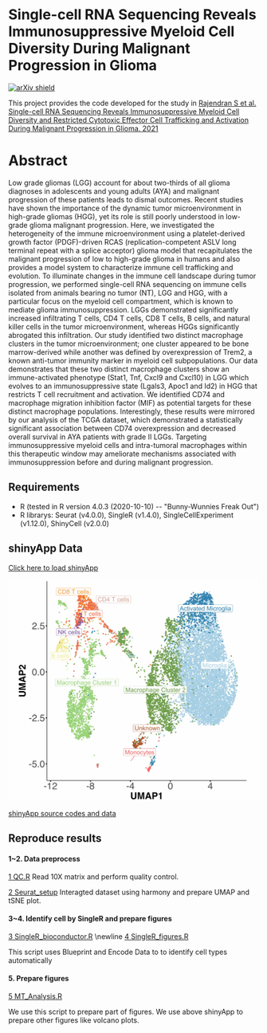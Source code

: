 # **Single-cell RNA Sequencing Reveals Immunosuppressive Myeloid Cell Diversity During Malignant Progression in Glioma**

[![arXiv shield](https://img.shields.io/badge/biorxiv-2021.09.24.461735-red.svg?style=flat)](https://www.biorxiv.org/content/10.1101/2021.09.24.461735v1.full)

This project provides the code developed for the study in [Rajendran S et al. Single-cell RNA Sequencing Reveals Immunosuppressive Myeloid Cell Diversity and Restricted Cytotoxic Effector Cell Trafficking and Activation During Malignant Progression in Glioma. 2021](https://www.biorxiv.org/content/10.1101/2021.09.24.461735v1.full)

# Abstract
Low grade gliomas (LGG) 
account for about two-thirds of all glioma diagnoses in adolescents and young adults (AYA) and malignant progression of these patients leads to dismal outcomes. Recent studies have shown the importance of the dynamic tumor microenvironment in high-grade gliomas (HGG), yet its role is still poorly understood in low-grade glioma malignant progression. Here, we investigated the heterogeneity of the immune microenvironment using a platelet-derived growth factor (PDGF)-driven RCAS (replication-competent ASLV long terminal repeat with a splice acceptor) glioma model that recapitulates the malignant progression of low to high-grade glioma in humans and also provides a model system to characterize immune cell trafficking and evolution. To illuminate changes in the immune cell landscape during tumor progression, we performed single-cell RNA sequencing on immune cells isolated from animals bearing no tumor (NT), LGG and HGG, with a particular focus on the myeloid cell compartment, which is known to mediate glioma immunosuppression. LGGs demonstrated significantly increased infiltrating T cells, CD4 T cells, CD8 T cells, B cells, and natural killer cells in the tumor microenvironment, whereas HGGs significantly abrogated this infiltration. Our study identified two distinct macrophage clusters in the tumor microenvironment; one cluster appeared to be bone marrow-derived while another was defined by overexpression of Trem2, a known anti-tumor immunity marker in myeloid cell subpopulations. Our data demonstrates that these two distinct macrophage clusters show an immune-activated phenotype (Stat1, Tnf, Cxcl9 and Cxcl10) in LGG which evolves to an immunosuppressive state (Lgals3, Apoc1 and Id2) in HGG that restricts T cell recruitment and activation. We identified CD74 and macrophage migration inhibition factor (MIF) as potential targets for these distinct macrophage populations. Interestingly, these results were mirrored by our analysis of the TCGA dataset, which demonstrated a statistically significant association between CD74 overexpression and decreased overall survival in AYA patients with grade II LGGs.   Targeting immunosuppressive myeloid cells and intra-tumoral macrophages within this therapeutic window may ameliorate mechanisms associated with immunosuppression before and during malignant progression.


## **Requirements**

* R (tested in R version 4.0.3 (2020-10-10) -- "Bunny-Wunnies Freak Out")
* R librarys: Seurat (v4.0.0), SingleR (v1.4.0), SingleCellExperiment (v1.12.0), ShinyCell (v2.0.0)

## **shinyApp Data**

[Click here to load shinyApp](https://weillcornellmed.shinyapps.io/3_samples_ShinyCell)

![](https://github.com/nyuhuyang/scRNAseq-GBM/blob/main/Figures/UMAP.jpg)

[shinyApp source codes and data](https://www.dropbox.com/sh/s7ewv1s5clmpjua/AAALKvlMATgbxhcrlDEhqiqqa)

## **Reproduce results**

#### **1~2. Data preprocess**
[1 QC.R](https://github.com/nyuhuyang/scRNAseq-GBM/blob/main/R/3_samples/QC.R)
Read 10X matrix and perform quality control.

[2 Seurat_setup](https://github.com/nyuhuyang/scRNAseq-GBM/blob/main/R/3_samples/Seurat_setup.R)
Interagted dataset using harmony and prepare UMAP and tSNE plot.

#### **3~4. Identify cell by SingleR and prepare figures**
[3 SingleR_bioconductor.R](https://github.com/nyuhuyang/scRNAseq-GBM/blob/main/R/3_samples/SingleR_bioconductor.R) \newline
[4 SingleR_figures.R](https://github.com/nyuhuyang/scRNAseq-GBM/blob/main/R/3_samples/SingleR_figures.R)

This script uses Blueprint and Encode Data to to identify cell types automatically

#### **5. Prepare figures**
[5 MT_Analysis.R](https://github.com/nyuhuyang/scRNAseq-GBM/blob/main/R/3_samples/MT_Analysis.R)

We use this script to prepare part of figures. We use above shinyApp to prepare other figures like volcano plots.
